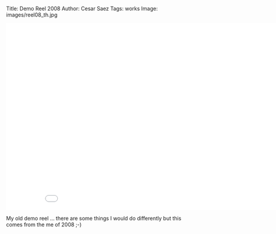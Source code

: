 Title: Demo Reel 2008
Author: Cesar Saez
Tags: works
Image: images/reel08_th.jpg

<div class="flex-video widescreen">
<iframe src="//player.vimeo.com/video/2288568?title=0&amp;byline=0&amp;portrait=0" width="900" height="506" frameborder="0" webkitallowfullscreen mozallowfullscreen allowfullscreen></iframe>
</div>

My old demo reel ... there are some things I would do differently but this comes from the me of 2008 ;-)
